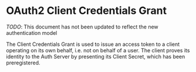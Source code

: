 OAuth2 Client Credentials Grant
===============================

*TODO*: This document has not been updated to reflect the new authentication model

The Client Credentials Grant is used to issue an access token to a client operating on its own behalf,
i.e. not on behalf of a user. The client proves its identity to the Auth Server by presenting its
Client Secret, which has been preregistered. 
